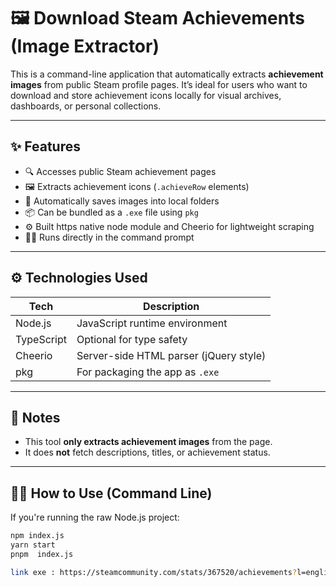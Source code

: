 # 🖼️ Download Steam Achievements (Image Extractor)

This is a command-line application that automatically extracts **achievement images** from public Steam profile pages. It’s ideal for users who want to download and store achievement icons locally for visual archives, dashboards, or personal collections.

---

## ✨ Features

- 🔍 Accesses public Steam achievement pages
- 🖼️ Extracts achievement icons (`.achieveRow` elements)
- 📁 Automatically saves images into local folders
- 📦 Can be bundled as a `.exe` file using `pkg`
- ⚙️ Built https native node module and Cheerio for lightweight scraping
- 🧑‍💻 Runs directly in the command prompt

---

## ⚙️ Technologies Used

| Tech             | Description                     |
|------------------|---------------------------------|
| Node.js          | JavaScript runtime environment  |
| TypeScript       | Optional for type safety        |
| Cheerio          | Server-side HTML parser (jQuery style) |
| pkg              | For packaging the app as `.exe` |

---

## 📌 Notes

- This tool **only extracts achievement images** from the page.
- It does **not** fetch descriptions, titles, or achievement status.

---

## 🧑‍💻 How to Use (Command Line)

If you're running the raw Node.js project:
```bash
npm index.js
yarn start
pnpm  index.js

link exe : https://steamcommunity.com/stats/367520/achievements?l=english
